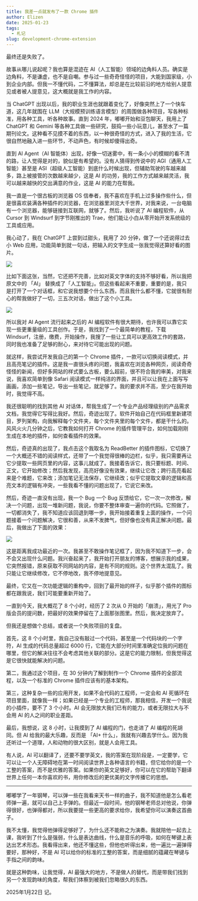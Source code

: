 ```yaml
---
title: 我差一点就发布了一款 Chrome 插件
author: Elizen
date: 2025-01-23
tags:
  - 札记
slug: development-chrome-extension
---
```


最终还是失败了。

故事从哪儿说起呢？我也算是混迹在 AI（人工智能）领域的边角料人员。确实是边角料，不是谦虚，也不是自嘲。参与过一些奇奇怪怪的项目，大能到国家级，小到企业内部。但我一不懂代码，二不懂算法，却总是在比较前沿的地方给别人提意见或者被人提意见，这大概就是我工作的内容。

当 ChatGPT 出现以后，我的职业生涯也就跟着变化了，好像突然上了一个快车道，这几年就围在 LLM（大规模预训练语言模型）的周围做各种项目，写各种标准，用各种工具，听各种故事。直到 2024 年，嘟嘟开始和豆包聊天，我用上了 ChatGPT 和 Gemini 等各种工具做一些研究，鼓捣一些小玩意儿，甚至水了一篇期刊论文。这种看不见摸不着的东西，以一种很奇怪的方式，进入了我的生活，它很自然地融入进一些环节，不动声色，有时候却傻得出奇。

直到 AI Agent（AI 智能体）出现，好像一切迷雾中，有一条小小的模糊的看不清的路，让人觉得是对的，貌似是有希望的。没有人猜得到传说中的 AGI（通用人工智能）甚至是 ASI（超级人工智能）到底什么时候出现，但辅助驾驶的车越来越多，路上被接管的次数越来越少，这是 AI 的功劳，我的工作方式越来越灵活，我可以越来越快的交出满意的作业，这是 AI 的能力在帮我。

我一直是一个很古板的浏览器 OS 信奉者，我不喜欢在手机上过多操作些什么，但是很喜欢装满各种插件的浏览器，在浏览器里浏览大千世界，对我来说，一台电脑有一个浏览器，能够链接到互联网，就够了。然后，我听说了 AI 编程软件，从 Cursor 到 Windsurf 到字节刚推出的 Trae，他们能让小白从零开始开发系统级的工具或应用。

我心动了，我在 ChatGPT 上尝到过甜头，我用了 20 分钟，做了一个还说得过去小 Web 应用，功能简单到就一句话，把输入的文字生成一张我觉得还算好看的图片。

![](https://r2.elizen.me/2025/01/4a41b6601f800e4f3b1c09c784de46ff.png)

比如下面这张，当然，它还把不完善，比如对英文字体的支持不够好看，所以我把原文中的 「AI」 替换成了「人工智能」。但这些看起来不重要，重要的是，我只是打开了一个对话框，和它说我想要个什么东西，而且我什么都不懂，它就很有耐心的帮我做好了一切，三五次对话，做出了这个小工具。

![](https://r2.elizen.me/2025/01/3f70f80011e61fda408630de6b98615c.png)

所以我对 AI Agent 流行起来之后的 AI 编程软件有很大期待，也许我可以靠它实现一些更重量级的工具创作。于是，我找到了一个最简单的教程，下载 Windsurf，注册，缴费，开始操作，我搜了一些让工具可以更高效工作的套路，同时我也准备了足够的耐心，来对待它可能出现的问题。

就这样，我尝试开发我自己的第一个 Chrome 插件，一款可以切换阅读模式，并且高亮笔记的插件。这是我一直很头疼的问题，我喜欢在浏览各种网页，阅读奇奇怪怪的新闻，但好多网站的样式要么古板，要么超前，很不符合我的审美，对我来说，我喜欢简单到像 Safari 阅读模式一样纯洁的界面，并且可以让我在上面写写画画，添加一些笔记，导出一些笔记，就足够了。我的要求并不高，至少在我开始时，我觉得不高。

我还很聪明的找到其他 AI 对话体，帮我生成了一个专业产品经理级别的产品需求文档，我觉得它写得比我好。然后，奇迹出现了。软件开始自己在代码框里新建项目，罗列架构，向我解释每个文件夹，每个文件夹里的每个文件，都是干什么的。风风火火几分钟之后，它教我如何打开 Chrome 的插件管理平台，如何加载刚刚生成在本地的插件，如何查看插件的效果。

然后，奇迹真的出现了，我点击这个我取名为 ReadBetter 的插件图标，它切换了一个大概还不错的阅读样式，还带了一个我觉得很棒的边栏，似乎，我只需要再让它少提取一些网页里的内容，这事儿就成了。我接着告诉它，我只要标题、时间、正文，它开始修改；然后我发现，高亮好像没有效果，继续让它改；跨行高亮看起来是个难题，它来改；添加笔记无法保存，它继续改；似乎它提取文章的逻辑和高亮文本的逻辑有冲突，一些我看不懂的问题出现了，它说它来改。

然后，奇迹一直没有出现，我一个 Bug 一个 Bug 反馈给它，它一次一次修改，解决一个问题，出现一堆新问题，我说，你要不整体审查一遍你的代码。它照做了，一切都消失了，我不知道应该回退到哪一步，我开始接着重复上面的操作，一个问题接着一个问题解决，它很和善，从来不发脾气，但好像也没有真正解决问题。最后，我做出了下面的效果：

![](https://r2.elizen.me/2025/01/985a84c6b200accfad2d47f681ffa0f1.png)

这是距离我成功最近的一次。我甚至不敢操作笔记框了，因为我不知道下一步，会不会又出现什么问题。我兴奋起来了，我开始打开朋友的博客，想展示我的成果，它突然报错，原来获取不同网站的内容，是有不同的规则。这个世界太混乱了。我只能让它继续修改，它不停地改，我不停地提意见。

最终，它又在一次功能逻辑的重构中，回到了最开始的样子，似乎那个插件的图标都在跟我说，我们可能要重新开始了。

一直到今天，我大概花了 8 个小时，经历了 2 次从 0 开始的「崩溃」，用光了 Pro 版会员的提问数，把最好的效果停留在了上面那张图里。然后，我决定放弃了。

但我还是想做个总结，或者说一个失败项目的复盘。

首先，这 8 个小时里，我自己没有敲过一个代码，甚至是一个代码块的一个字符，AI 生成的代码总量超过 6000 行，它能在大部分时间里准确定位我的问题在哪里，但它的解决往往不会考虑其他关联的部分。这是它的能力限制，但我觉得这是它很快就能解决的问题。

第二，我通过这个项目，在 30 分钟内了解到制作一个 Chrome 插件的全部流程，以及一个标准的 Chrome 插件应该有的基本架构。

第三，这种复杂一些的应用开发，如果不会代码的工程师，一定会和 AI 死循环在项目里面，就像我一样；如果已经是一个专业的工程师，那我相信，开发一个我说的小插件，要不了 3 个小时。AI 会无限放大我们已有的能力，或者无限拉大与不会用 AI 的人之间的职业差距。

最后，我想说，这 8 小时，让我摸到了 AI 编程的门，也走进了 AI 编程的死胡同。但 AI 给我的最大乐趣，反而是 「AI+ 什么」，我就有兴趣去学什么。因为我还听过一个道理，人和动物的很大区别，就是人会用工具。

有人说，AI 可以翻译了，还要不要学英文，我的答案在现阶段是，一定要学，它可以让一个人无障碍地在第一时间阅读世界上各种语言的书籍，但它给你的是一个工整的答案，而不是优雅的答案。如果你的英文足够好，你可以在它的帮助下翻译世界上任何一本你喜欢的书，用你修改后的更优美的文字传播它的思想。

---- 

嘟嘟学了一年钢琴，可以弹一些在我看来天书一样的曲子，我不知道他是怎么看老师弹一遍，就可以自己上手弹的。但最近一段时间，他的钢琴老师总对他说，你弹得很好，也弹得都对，所以我要提一些更高的要求给你，我希望你可以演奏这首曲子。

我不太懂，我觉得他弹得足够好了，为什么还不能称之为演奏。我就陪他一起去上课，我听到了什么是强弱，什么是表达曲线，什么是音乐的呼吸，如何在琴键上表达出艺术形态。我看得出来，他还不懂这些，但他也听得出来，他一遍比一遍弹得要好，那种好，不是 AI 可以给你的标准的工整的答案，而是细腻的蕴藏在琴键与手指之间的韵味。

就是这种韵味，让我觉得，AI 最强大的地方，不是做人的替代，而是带我们找到另一个发现韵味的角度，帮我们体察到被我们忽略很久的东西。

2025年1月22日 记。
